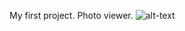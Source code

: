 My first project. Photo viewer. 
![alt-text](https://github.com/MatveyGarbuzov/Swift/blob/main/Project1/Example.gif=250x250)
